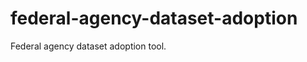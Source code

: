 federal-agency-dataset-adoption
===============================

Federal agency dataset adoption tool.
